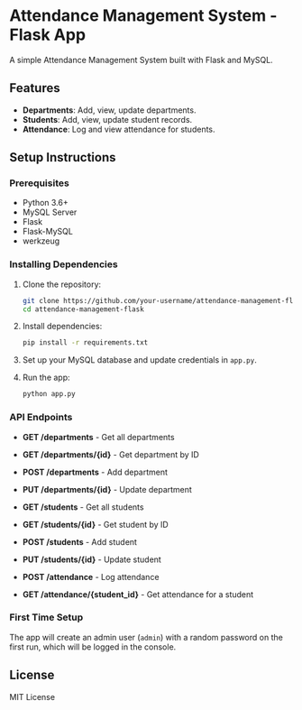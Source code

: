 # Attendance Management System - Flask App

A simple Attendance Management System built with Flask and MySQL.

## Features
- **Departments**: Add, view, update departments.
- **Students**: Add, view, update student records.
- **Attendance**: Log and view attendance for students.

## Setup Instructions

### Prerequisites
- Python 3.6+
- MySQL Server
- Flask
- Flask-MySQL
- werkzeug

### Installing Dependencies
1. Clone the repository:
    ```bash
    git clone https://github.com/your-username/attendance-management-flask.git
    cd attendance-management-flask
    ```

2. Install dependencies:
    ```bash
    pip install -r requirements.txt
    ```

3. Set up your MySQL database and update credentials in `app.py`.

4. Run the app:
    ```bash
    python app.py
    ```

### API Endpoints

- **GET /departments** - Get all departments
- **GET /departments/{id}** - Get department by ID
- **POST /departments** - Add department
- **PUT /departments/{id}** - Update department

- **GET /students** - Get all students
- **GET /students/{id}** - Get student by ID
- **POST /students** - Add student
- **PUT /students/{id}** - Update student

- **POST /attendance** - Log attendance
- **GET /attendance/{student_id}** - Get attendance for a student

### First Time Setup
The app will create an admin user (`admin`) with a random password on the first run, which will be logged in the console.

## License
MIT License
